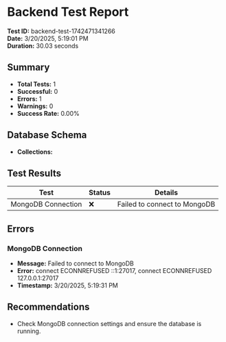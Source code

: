 # Backend Test Report

**Test ID:** backend-test-1742471341266  
**Date:** 3/20/2025, 5:19:01 PM  
**Duration:** 30.03 seconds  

## Summary

- **Total Tests:** 1
- **Successful:** 0
- **Errors:** 1
- **Warnings:** 0
- **Success Rate:** 0.00%

## Database Schema

- **Collections:** 

## Test Results

| Test | Status | Details |
|------|--------|--------|
| MongoDB Connection | ❌ | Failed to connect to MongoDB |

## Errors

### MongoDB Connection

- **Message:** Failed to connect to MongoDB
- **Error:** connect ECONNREFUSED ::1:27017, connect ECONNREFUSED 127.0.0.1:27017
- **Timestamp:** 3/20/2025, 5:19:31 PM


## Recommendations

- Check MongoDB connection settings and ensure the database is running.

